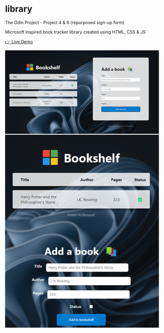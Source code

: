 # library

The Odin Project - Project 4 & 6 (repurposed sign-up form)

Microsoft inspired book tracker library created using HTML, CSS &amp; JS

[👉 Live Demo](https://mocchu.github.io/library/)

<img src="img/sc.png" width="825" />

<img src="img/sc-mobile.png" width="825" />
